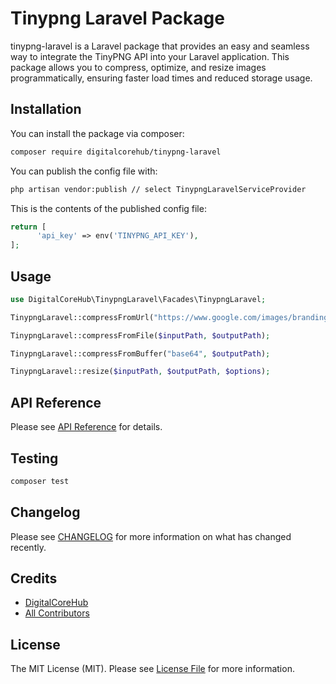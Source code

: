 # Tinypng Laravel Package

tinypng-laravel is a Laravel package that provides an easy and seamless way to integrate the TinyPNG API into your Laravel application. This package allows you to compress, optimize, and resize images programmatically, ensuring faster load times and reduced storage usage.


## Installation

You can install the package via composer:

```bash
composer require digitalcorehub/tinypng-laravel
```


You can publish the config file with:

```bash
php artisan vendor:publish // select TinypngLaravelServiceProvider
```

This is the contents of the published config file:

```php
return [
      'api_key' => env('TINYPNG_API_KEY'),
];
```


## Usage

```php
use DigitalCoreHub\TinypngLaravel\Facades\TinypngLaravel;

TinypngLaravel::compressFromUrl("https://www.google.com/images/branding/googlelogo/1x/googlelogo_color_272x92dp.png", $outputPath);

TinypngLaravel::compressFromFile($inputPath, $outputPath);

TinypngLaravel::compressFromBuffer("base64", $outputPath);

TinypngLaravel::resize($inputPath, $outputPath, $options);
```

## API Reference

Please see [API Reference](https://tinypng.com/developers/reference) for details.

## Testing

```bash
composer test
```

## Changelog

Please see [CHANGELOG](CHANGELOG.md) for more information on what has changed recently.


## Credits

- [DigitalCoreHub](https://github.com/DigitalCoreHub)
- [All Contributors](../../contributors)

## License

The MIT License (MIT). Please see [License File](LICENSE.md) for more information.
